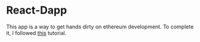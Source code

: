 # React-Dapp

This app is a way to get hands dirty on ethereum development. To complete it, I followed [this](https://dev.to/dabit3/the-complete-guide-to-full-stack-ethereum-development-3j13) tutorial.
